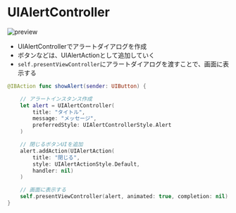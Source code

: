 # UIAlertController

![preview](https://i.gyazo.com/ccc1dfa87c042b8588626929755464f1.gif)

- UIAlertControllerでアラートダイアログを作成
- ボタンなどは、UIAlertActionとして追加していく
- `self.presentViewController`にアラートダイアログを渡すことで、画面に表示する

```swift
@IBAction func showAlert(sender: UIButton) {

    // アラートインスタンス作成
    let alert = UIAlertController(
        title: "タイトル",
        message: "メッセージ",
        preferredStyle: UIAlertControllerStyle.Alert
    )

    // 閉じるボタンUIを追加
    alert.addAction(UIAlertAction(
        title: "閉じる",
        style: UIAlertActionStyle.Default,
        handler: nil)
    )

    // 画面に表示する
    self.presentViewController(alert, animated: true, completion: nil)
}
```